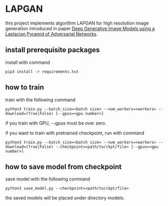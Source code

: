 # LAPGAN

this project implements algorithm LAPGAN for high resolution image generation introduced in paper [Deep Generative Image Models using a Laplacian Pyramid of Adversarial Networks](https://arxiv.org/abs/1506.05751).

## install prerequisite packages

install with command

```shell
pip3 install -r requirements.txt
```

## how to train

train with the following command

```shell
python3 train.py --batch_size=<batch size> --num_workers=<workers> --download=(True|False) [--gpus=<gpu number>]
```

if you train with GPU, --gpus must be over zero.

if you want to train with pretrained checkpoint, run with command

```shell
python3 train.py --batch_size=<batch size> --num_workers=<workers> --download=(True|False) --checkpoint=<path/to/ckpt/file> [--gpus=<gpu number>]
```

## how to save model from checkpoint

save model with the following command

```shell
python3 save_model.py --checkpoint=<path/to/ckpt/file>
```

the saved models will be placed under directory models.
